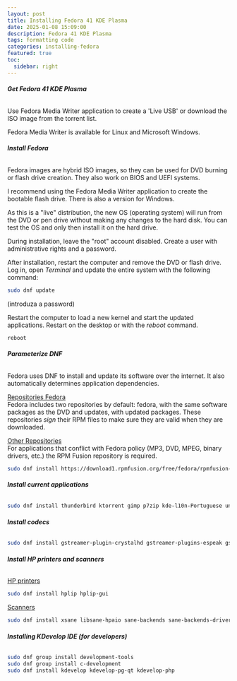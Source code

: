 ```yaml
---
layout: post
title: Installing Fedora 41 KDE Plasma
date: 2025-01-08 15:09:00
description: Fedora 41 KDE Plasma
tags: formatting code
categories: installing-fedora
featured: true
toc:
  sidebar: right
---
```


###### **Get Fedora 41 KDE Plasma**

Use Fedora Media Writer application to create a 'Live USB' or download the ISO image from the torrent list.

Fedora Media Writer is available for Linux and Microsoft Windows.

###### **Install Fedora**

Fedora images are hybrid ISO images, so they can be used for DVD burning or flash drive creation. They also work on BIOS and UEFI systems.

I recommend using the Fedora Media Writer application to create the bootable flash drive. There is also a version for Windows.

As this is a "live" distribution, the new OS (operating system) will run from the DVD or pen drive without making any changes to the hard disk. You can test the OS and only then install it on the hard drive.

During installation, leave the "root" account disabled. Create a user with administrative rights and a password.

After installation, restart the computer and remove the DVD or flash drive. Log in, open *Terminal* and update the entire system with the following command:

```bash
sudo dnf update
```

(introduza a password)

Restart the computer to load a new kernel and start the updated applications. Restart on the desktop or with the *reboot* command.

```bash
reboot
```

###### **Parameterize DNF**

Fedora uses DNF to install and update its software over the internet. It also automatically determines application dependencies.

<ins>Repositories Fedora</ins>  
Fedora includes two repositories by default: fedora, with the same software packages as the DVD and updates, with updated packages. These repositories *sign* their RPM files to make sure they are valid when they are downloaded.

<ins>Other Repositories</ins>  
For applications that conflict with Fedora policy (MP3, DVD, MPEG, binary drivers, etc.) the RPM Fusion repository is required.

```bash
sudo dnf install https://download1.rpmfusion.org/free/fedora/rpmfusion-free-release-$(rpm -E %fedora).noarch.rpm https://download1.rpmfusion.org/nonfree/fedora/rpmfusion-nonfree-release-$(rpm -E %fedora).noarch.rpm
```

###### **Install current applications**

```bash
sudo dnf install thunderbird ktorrent gimp p7zip kde-l10n-Portuguese unrar gsmartcontrol libreoffice-langpack-pt-PT WoeUSB gimp-help gimp-help-pt_BR vlc librecad icedtea-web inkscape scribus
```

###### **Install codecs**

```bash
sudo dnf install gstreamer-plugin-crystalhd gstreamer-plugins-espeak gstreamer1-plugin-openh264 gstreamer1-libav gstreamer1-plugins-ugly gstreamer1-plugins-good-extras gstreamer1-plugins-bad-free-extras gstreamer1-plugins-bad-freeworld qt5-qtwebengine-freeworld
```

###### **Install HP printers and scanners**

<ins>HP printers</ins>

```bash
sudo dnf install hplip hplip-gui
```
<ins>Scanners</ins>

```bash
sudo dnf install xsane libsane-hpaio sane-backends sane-backends-drivers-scanners skanlite
```

###### **Installing KDevelop IDE (for developers)**

```bash
sudo dnf group install development-tools
sudo dnf group install c-development
sudo dnf install kdevelop kdevelop-pg-qt kdevelop-php
```